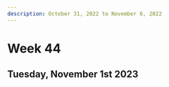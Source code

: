 ```yaml
---
description: October 31, 2022 to November 6, 2022
---
```


# Week 44

## Tuesday, November 1st 2023

